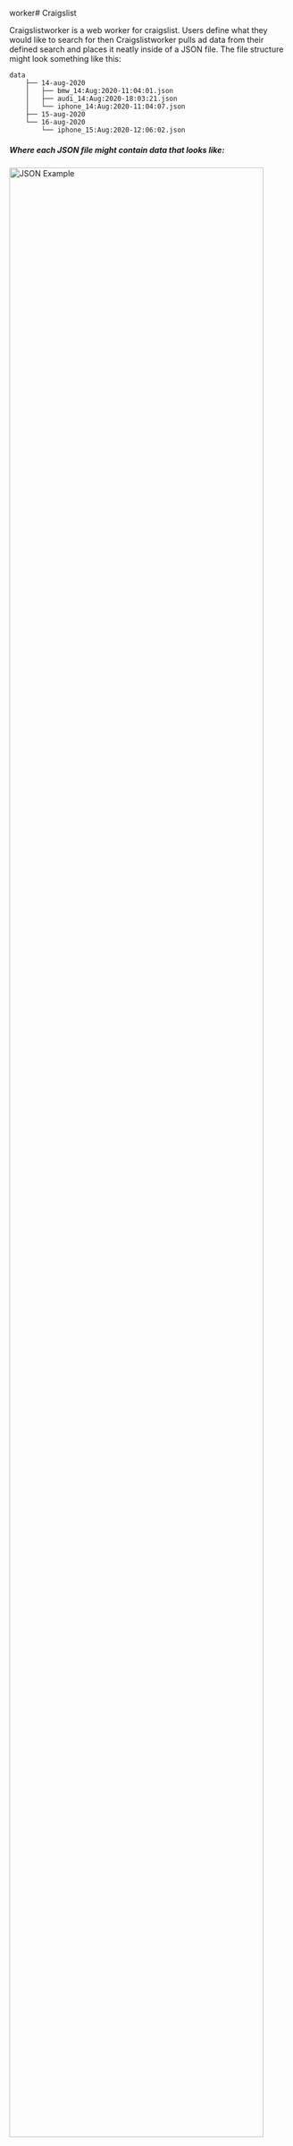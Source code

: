 worker# Craigslist

Craigslistworker is a web worker for craigslist. Users define what they would
like to search for then Craigslistworker pulls ad data from their defined
search and places it neatly inside of a JSON file. The file structure might
look something like this:

```
data
    ├── 14-aug-2020
    │   ├── bmw_14:Aug:2020-11:04:01.json
    │   ├── audi_14:Aug:2020-18:03:21.json
    │   └── iphone_14:Aug:2020-11:04:07.json
    ├── 15-aug-2020
    └── 16-aug-2020
        └── iphone_15:Aug:2020-12:06:02.json

```

##### Where each JSON file might contain data that looks like:

<p>
  <img src="img/json_file_example.png" alt="JSON Example" width="95%">
</p>


Only tested on macOS with python3.



<!-- TABLE OF CONTENTS -->
Table of Contents
=================

* [Installation](#installation)
* [Usage](#usage)
* [Analyzing](#analyzing)
* [License](#license)



<!-- INSTALLATION -->
## Installation

### MacOS:

To install the package just run:

```
pip install craigslistworker

```

I always recommend the use of Python's virtual enviroments when installing
libraries to avoid clutter. The dependencies Craigslistworker requires to run
properly are Beautifulsoup4, Requests, and Pandas. This may change as I
continue to update this project.

**Not tested on Windows or Linux**



<!-- USAGE -->
## Usage

Example:

```python
from craigslistworker import Searches

if __name__ == '__main__': # Required to run inside of "if name == main"

  filters = ['&postedToday=1'] # Optional | Define your filters here

  cities = ['city1', 'city2'] # Required | Define the cities you want to search

  # car_data=False by default and doesn't need to be defined explicitly.
  foo = Searches("your search", cities, "section", filters, car_data=False)

  foo.compile_search()

```

**Note #1:** Filters does not have to be defined or passed in as an argument, and will by default be assigned '&postedToday=1'


**Note #2:** For a list of cities view the `craigslistworker/city_data/craigslist_cities_list.csv` file


**Note #3:** For more filters, check out the `FILTERS.md` file.

For craigslistworker to function properly you **NEED** to run it inside of `if
__name__ == '__main__'` because of a multiprocessing error that occurs if you
don't, this will be fixed in a future update.

If your using this worker to look at car data I recommend putting `car_data =
True` at the end of foo in the example above, as it'll give more complete json
data which is easier to work with when converting to csv files.



## Analyzing

Data can easily be converted to **CSV**

<p>
  <img src="img/csv_screenshot.png" alt="CSV Example" width="95%">
</p>

This data can then be analyzed, some examples include:

<p>
  <img src="img/price_year_screenshot.png" alt="CSV Example" width="95%">
</p>

<p>
  <img src="img/price_odometer_screenshot.png" alt="CSV Example" width="95%">
</p>


<!-- LICENSE -->
## License

Distributed under the MIT License. See `LICENSE` for more information.
